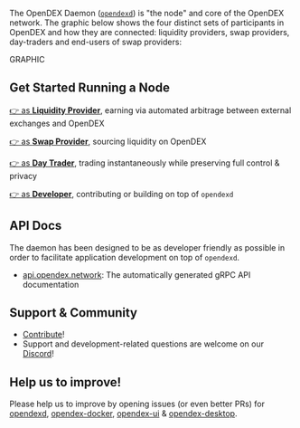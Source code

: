 The OpenDEX Daemon ([`opendexd`](https://github.com/opendexnetwork/opendexd)) is "the node" and core of the OpenDEX network. The graphic below shows the four distinct sets of participants in OpenDEX and how they are connected: liquidity providers, swap providers, day-traders and end-users of swap providers:

GRAPHIC

## Get Started Running a Node

[👉 as **Liquidity Provider**](Liquidity%20Provider%20Guide.md), earning via automated arbitrage between external exchanges and OpenDEX

[👉 as **Swap Provider**](Swap%20Provider%20Guide.md), sourcing liquidity on OpenDEX

[👉 as **Day Trader**](Day%20Trader%20Guide.md), trading instantaneously while preserving full control & privacy

[👉 as **Developer**](Developer%20Guide.md), contributing or building on top of `opendexd`

## API Docs

The daemon has been designed to be as developer friendly as possible in order to facilitate application development on top of `opendexd`.
* [api.opendex.network](https://api.opendex.network): The automatically generated gRPC API documentation

## Support & Community

* [Contribute](Contribute.md)!
* Support and development-related questions are welcome on our [Discord](https://discord.gg/RnXFHpn)!

## Help us to improve!

Please help us to improve by opening issues (or even better PRs) for [opendexd](https://github.com/opendexnetwork/opendexd), [opendex-docker](https://github.com/opendexnetwork/opendex-docker), [opendex-ui](https://github.com/opendexnetwork/opendex-ui) & [opendex-desktop](https://github.com/opendexnetwork/opendex-desktop).

